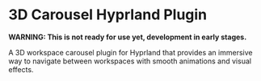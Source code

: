 # 3D Carousel Hyprland Plugin

**WARNING: This is not ready for use yet, development in early stages.**

A 3D workspace carousel plugin for Hyprland that provides an immersive way to navigate between workspaces with smooth animations and visual effects.